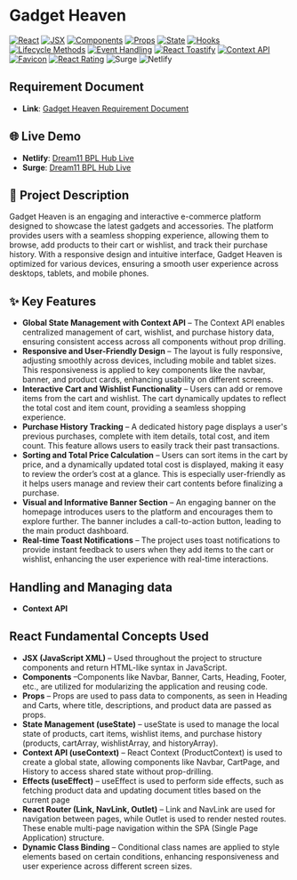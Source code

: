 # Gadget Heaven
[![React](https://img.shields.io/badge/React-61DAFB?style=for-the-badge&logo=react&logoColor=white)](https://reactjs.org/)
[![JSX](https://img.shields.io/badge/JSX-61DAFB?style=for-the-badge&logo=react&logoColor=white)](https://reactjs.org/docs/introducing-jsx.html)
[![Components](https://img.shields.io/badge/Components-61DAFB?style=for-the-badge&logo=react&logoColor=white)](https://reactjs.org/docs/components-and-props.html)
[![Props](https://img.shields.io/badge/Props-61DAFB?style=for-the-badge&logo=react&logoColor=white)](https://reactjs.org/docs/components-and-props.html)
[![State](https://img.shields.io/badge/State-61DAFB?style=for-the-badge&logo=react&logoColor=white)](https://reactjs.org/docs/state-and-lifecycle.html)
[![Hooks](https://img.shields.io/badge/Hooks-61DAFB?style=for-the-badge&logo=react&logoColor=white)](https://reactjs.org/docs/hooks-intro.html)
[![Lifecycle Methods](https://img.shields.io/badge/Lifecycle_Methods-61DAFB?style=for-the-badge&logo=react&logoColor=white)](https://reactjs.org/docs/react-component.html#the-component-lifecycle)
[![Event Handling](https://img.shields.io/badge/Event_Handling-61DAFB?style=for-the-badge&logo=react&logoColor=white)](https://reactjs.org/docs/handling-events.html)
[![React Toastify](https://img.shields.io/badge/React_Toastify-F9A825?style=for-the-badge&logo=react&logoColor=white)](https://fkhadra.github.io/react-toastify/)
[![Context API](https://img.shields.io/badge/Context_API-61DAFB?style=for-the-badge&logo=react&logoColor=white)](https://reactjs.org/docs/context.html)
[![Favicon](https://img.shields.io/badge/Favicon-FF5722?style=for-the-badge&logo=react&logoColor=white)](https://reactjs.org/docs/favicon.html)
[![React Rating](https://img.shields.io/badge/React_Rating-FF9800?style=for-the-badge&logo=react&logoColor=white)](https://www.npmjs.com/package/react-rating-stars-component)
![Surge](https://img.shields.io/badge/Surge-ffffff?style=for-the-badge&logo=surge&logoColor=black)
![Netlify](https://img.shields.io/badge/Netlify-00C7B7?style=for-the-badge&logo=netlify&logoColor=white)


## Requirement Document
- **Link**: [Gadget Heaven Requirement Document](https://github.com/programming-hero-web-course-4/b10a8-gadget-heaven-Abubokkor98/blob/main/Project-Requirement.pdf)

## 🌐 Live Demo
- **Netlify**: [Dream11 BPL Hub Live](https://a8-gadgets-heaven.netlify.app/)
- **Surge**: [Dream11 BPL Hub Live](https://dream11-bpl.surge.sh)

## 📝 Project Description
Gadget Heaven is an engaging and interactive e-commerce platform designed to showcase the latest gadgets and accessories. The platform provides users with a seamless shopping experience, allowing them to browse, add products to their cart or wishlist, and track their purchase history. With a responsive design and intuitive interface, Gadget Heaven is optimized for various devices, ensuring a smooth user experience across desktops, tablets, and mobile phones.

## ✨ Key Features
- **Global State Management with Context API** – The Context API enables centralized management of cart, wishlist, and purchase history data, ensuring consistent access across all components without prop drilling.
- **Responsive and User-Friendly Design** – The layout is fully responsive, adjusting smoothly across devices, including mobile and tablet sizes. This responsiveness is applied to key components like the navbar, banner, and product cards, enhancing usability on different screens.
- **Interactive Cart and Wishlist Functionality** – Users can add or remove items from the cart and wishlist. The cart dynamically updates to reflect the total cost and item count, providing a seamless shopping experience.
- **Purchase History Tracking** – A dedicated history page displays a user's previous purchases, complete with item details, total cost, and item count. This feature allows users to easily track their past transactions.
- **Sorting and Total Price Calculation** – Users can sort items in the cart by price, and a dynamically updated total cost is displayed, making it easy to review the order’s cost at a glance. This is especially user-friendly as it helps users manage and review their cart contents before finalizing a purchase.
- **Visual and Informative Banner Section** – An engaging banner on the homepage introduces users to the platform and encourages them to explore further. The banner includes a call-to-action button, leading to the main product dashboard.
- **Real-time Toast Notifications** – The project uses toast notifications to provide instant feedback to users when they add items to the cart or wishlist, enhancing the user experience with real-time interactions.

## Handling and Managing data
- **Context API**


## React Fundamental Concepts Used
- **JSX (JavaScript XML)** – Used throughout the project to structure components and return HTML-like syntax in JavaScript.
- **Components** –Components like Navbar, Banner, Carts, Heading, Footer, etc., are utilized for modularizing the application and reusing code.
- **Props** – Props are used to pass data to components, as seen in Heading and Carts, where title, descriptions, and product data are passed as props.
- **State Management (useState)** – useState is used to manage the local state of products, cart items, wishlist items, and purchase history (products, cartArray, wishlistArray, and historyArray).
- **Context API (useContext)** – React Context (ProductContext) is used to create a global state, allowing components like Navbar, CartPage, and History to access shared state without prop-drilling.
- **Effects (useEffect)** – useEffect is used to perform side effects, such as fetching product data and updating document titles based on the current page
- **React Router (Link, NavLink, Outlet)** – Link and NavLink are used for navigation between pages, while Outlet is used to render nested routes. These enable multi-page navigation within the SPA (Single Page Application) structure.
- **Dynamic Class Binding** – Conditional class names are applied to style elements based on certain conditions, enhancing responsiveness and user experience across different screen sizes.


